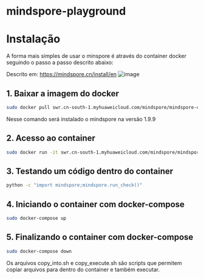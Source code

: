 # mindspore-playground


# Instalação

A forma mais simples de usar o minspore é através do container docker seguindo o passo a passo descrito abaixo: 

Descrito em: https://mindspore.cn/install/en
![image](https://user-images.githubusercontent.com/276077/212794989-a8f5e5d0-3cab-4af3-9b12-856d9ece97fd.png)

## 1. Baixar a imagem do docker

```bash
sudo docker pull swr.cn-south-1.myhuaweicloud.com/mindspore/mindspore-cpu:1.9.0
```

Nesse comando será instalado o mindspore na versão 1.9.9

## 2. Acesso ao container
```bash
sudo docker run -it swr.cn-south-1.myhuaweicloud.com/mindspore/mindspore-cpu:1.9.0 /bin/bash
```

## 3. Testando um código dentro do container

```bash
python -c "import mindspore;mindspore.run_check()"
```


## 4. Iniciando o container com docker-compose
```bash
sudo docker-compose up
```

## 5. Finalizando o container com docker-compose
```bash
sudo docker-compose down
```

Os arquivos copy_into.sh e copy_execute.sh são scripts que permitem copiar arquivos para dentro do container e também executar.
